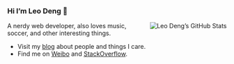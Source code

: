 ### Hi I’m Leo Deng 👋

<img align="right" src="https://github-readme-stats.vercel.app/api?username=myst729&show_icons=true&icon_color=0366d6&bg_color=ffffff&hide_title=true&hide=contribs" alt="Leo Deng’s GitHub Stats"/>

A nerdy web developer, also loves music, soccer, and other interesting things.

- Visit my [blog](https://myst729.github.io/) about people and things I care.
- Find me on [Weibo](https://weibo.com/myst729) and [StackOverflow](https://stackoverflow.com/users/1032492).
